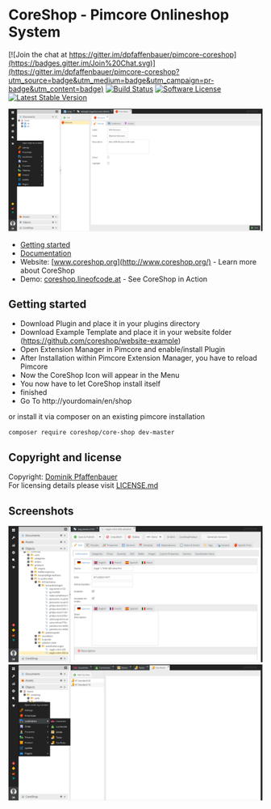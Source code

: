 # CoreShop - Pimcore Onlineshop System

[![Join the chat at https://gitter.im/dpfaffenbauer/pimcore-coreshop](https://badges.gitter.im/Join%20Chat.svg)](https://gitter.im/dpfaffenbauer/pimcore-coreshop?utm_source=badge&utm_medium=badge&utm_campaign=pr-badge&utm_content=badge)
[![Build Status](https://travis-ci.org/coreshop/CoreShop.svg?branch=master)](https://travis-ci.org/coreshop/CoreShop)
[![Software License](https://img.shields.io/badge/license-GPLv3-brightgreen.svg?style=flat)](LICENSE.md)
[![Latest Stable Version](https://poser.pugx.org/coreshop/core-shop/v/stable)](https://packagist.org/packages/coreshop/core-shop)

![CoreShop Interface](docs/img/screenshot.png)

* [Getting started](https://github.com/dpfaffenbauer/pimcore-coreshop/wiki/Getting-Started)
* [Documentation](https://github.com/dpfaffenbauer/pimcore-coreshop/wiki)
* Website: [www.coreshop.org](http://www.coreshop.org/) - Learn more about CoreShop
* Demo: [coreshop.lineofcode.at](http://coreshop.lineofcode.at/) - See CoreShop in Action

## Getting started

* Download Plugin and place it in your plugins directory
* Download Example Template and place it in your website folder (https://github.com/coreshop/website-example)
* Open Extension Manager in Pimcore and enable/install Plugin
* After Installation within Pimcore Extension Manager, you have to reload Pimcore
* Now the CoreShop Icon will appear in the Menu
* You now have to let CoreShop install itself
* finished
* Go To http://yourdomain/en/shop

or install it via composer on an existing pimcore installation

```
composer require coreshop/core-shop dev-master
```

## Copyright and license 
Copyright: [Dominik Pfaffenbauer](http://dominik.pfaffenbauer.at)  
For licensing details please visit [LICENSE.md](LICENSE.md) 

## Screenshots
![CoreShop Interface](docs/img/screenshot2.png)
![CoreShop Interface](docs/img/screenshot3.png)
